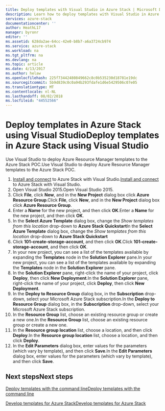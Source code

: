 ```yaml
---
title: Deploy templates with Visual Studio in Azure Stack | Microsoft Docs
description: Learn how to deploy templates with Visual Studio in Azure Stack.
services: azure-stack
documentationcenter: ''
author: HeathL17
manager: byronr
editor: ''
ms.assetid: 628da2ae-64cc-42e0-b8b7-a6a3724cb974
ms.service: azure-stack
ms.workload: na
ms.tgt_pltfrm: na
ms.devlang: na
ms.topic: article
ms.date: 4/13/2017
ms.author: helaw
ms.openlocfilehash: 225f73442480849662c8c0b535230d18781e19dc
ms.sourcegitcommit: 5b9d839c0c0a94b293fdafe1d6e5429506c07e05
ms.translationtype: MT
ms.contentlocale: nl-NL
ms.lasthandoff: 08/02/2018
ms.locfileid: "44552566"
---
```

# <a name="deploy-templates-in-azure-stack-using-visual-studio"></a><span data-ttu-id="d71e1-103">Deploy templates in Azure Stack using Visual Studio</span><span class="sxs-lookup"><span data-stu-id="d71e1-103">Deploy templates in Azure Stack using Visual Studio</span></span>

<span data-ttu-id="d71e1-104">Use Visual Studio to deploy Azure Resource Manager templates to the Azure Stack POC.</span><span class="sxs-lookup"><span data-stu-id="d71e1-104">Use Visual Studio to deploy Azure Resource Manager templates to the Azure Stack POC.</span></span>

1. <span data-ttu-id="d71e1-105">[Install and connect](azure-stack-install-visual-studio.md) to Azure Stack with Visual Studio.</span><span class="sxs-lookup"><span data-stu-id="d71e1-105">[Install and connect](azure-stack-install-visual-studio.md) to Azure Stack with Visual Studio.</span></span>
2. <span data-ttu-id="d71e1-106">Open Visual Studio 2015.</span><span class="sxs-lookup"><span data-stu-id="d71e1-106">Open Visual Studio 2015.</span></span>
3. <span data-ttu-id="d71e1-107">Click **File**, click **New**, and in the **New Project** dialog box click **Azure Resource Group**.</span><span class="sxs-lookup"><span data-stu-id="d71e1-107">Click **File**, click **New**, and in the **New Project** dialog box click **Azure Resource Group**.</span></span>
4. <span data-ttu-id="d71e1-108">Enter a **Name** for the new project, and then click **OK**.</span><span class="sxs-lookup"><span data-stu-id="d71e1-108">Enter a **Name** for the new project, and then click **OK**.</span></span>
5. <span data-ttu-id="d71e1-109">In the **Select Azure Template** dialog box, change the *Show templates from this location* drop-down to **Azure Stack Quickstart**</span><span class="sxs-lookup"><span data-stu-id="d71e1-109">In the **Select Azure Template** dialog box, change the *Show templates from this location* drop-down to **Azure Stack Quickstart**</span></span>
6. <span data-ttu-id="d71e1-110">Click **101-create-storage-account**, and then click **OK**.</span><span class="sxs-lookup"><span data-stu-id="d71e1-110">Click **101-create-storage-account**, and then click **OK**.</span></span>  
7. <span data-ttu-id="d71e1-111">In your new project, you can see a list of the templates available by expanding the **Templates** node in the **Solution Explorer** pane.</span><span class="sxs-lookup"><span data-stu-id="d71e1-111">In your new project, you can see a list of the templates available by expanding the **Templates** node in the **Solution Explorer** pane.</span></span>
8. <span data-ttu-id="d71e1-112">In the **Solution Explorer** pane, right-click the name of your project, click **Deploy**, then click **New Deployment**.</span><span class="sxs-lookup"><span data-stu-id="d71e1-112">In the **Solution Explorer** pane, right-click the name of your project, click **Deploy**, then click **New Deployment**.</span></span>
9. <span data-ttu-id="d71e1-113">In the **Deploy to Resource Group** dialog box, in the **Subscription** drop-down, select your Microsoft Azure Stack subscription.</span><span class="sxs-lookup"><span data-stu-id="d71e1-113">In the **Deploy to Resource Group** dialog box, in the **Subscription** drop-down, select your Microsoft Azure Stack subscription.</span></span>
10. <span data-ttu-id="d71e1-114">In the **Resource Group** list, choose an existing resource group or create a new one.</span><span class="sxs-lookup"><span data-stu-id="d71e1-114">In the **Resource Group** list, choose an existing resource group or create a new one.</span></span>
11. <span data-ttu-id="d71e1-115">In the **Resource group location** list, choose a location, and then click **Deploy**.</span><span class="sxs-lookup"><span data-stu-id="d71e1-115">In the **Resource group location** list, choose a location, and then click **Deploy**.</span></span>
12. <span data-ttu-id="d71e1-116">In the **Edit Parameters** dialog box, enter values for the parameters (which vary by template), and then click **Save**.</span><span class="sxs-lookup"><span data-stu-id="d71e1-116">In the **Edit Parameters** dialog box, enter values for the parameters (which vary by template), and then click **Save**.</span></span>

## <a name="next-steps"></a><span data-ttu-id="d71e1-117">Next steps</span><span class="sxs-lookup"><span data-stu-id="d71e1-117">Next steps</span></span>
[<span data-ttu-id="d71e1-118">Deploy templates with the command line</span><span class="sxs-lookup"><span data-stu-id="d71e1-118">Deploy templates with the command line</span></span>](azure-stack-deploy-template-command-line.md)

[<span data-ttu-id="d71e1-119">Develop templates for Azure Stack</span><span class="sxs-lookup"><span data-stu-id="d71e1-119">Develop templates for Azure Stack</span></span>](azure-stack-develop-templates.md)

